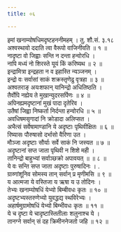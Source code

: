 ```yaml
---
title: ०६

---
```

इमां खनाम्योषधिमदृष्टहननीमहम् । तु. शौ.सं. ३.१८  
अश्वस्थावो ददाति त्वा वैरूपो वाजिनीवति ॥ १ ॥  
नादृष्टा वो जिह्वाः सन्ति न दन्ता हन्वोरधि ।  
नापि मध्यं नो शिरस्ते यूयं किं करिष्यथ ॥ २ ॥  
इन्द्रामित्रा इन्द्रहता न व इहास्ति न्यञ्जनम् ।  
इन्द्रो वः सर्वासां साकं शक्रस्तृणेढु वृत्रहा ॥ ३ ॥  
अश्वतराङ् अयःशफान् यानिन्द्रो अधितिष्ठति ।  
तैर्वोपि नह्येय ते मुखान्युदरसर्पिणः ॥ ४ ॥  
अपिनह्यमदृष्टानां मुखं पादा दृतेरिव ।  
उतैषां जिह्वा निष्कर्ता निर्दन्ता हन्वोरधि ॥ ५ ॥  
अवधिषमसृगादां नि क्रोडादा अलिप्सत ।  
अभैत्सं सर्वेषामाण्डानि ये अदृष्टाः पृथिवीक्षितः ॥ ६ ॥  
रिष्यासः पौरुषासो दर्भासो वैरिणा उत ।  
मौञ्जा अदृष्टाः सौर्याः सर्वे साकं नि जस्यत ॥ ७ ॥  
अदृष्टानां सप्त जाता पृथिवी न शिशे मही ।  
तानिन्द्रो बाहुभ्यां सर्वाञ्छक्रो अपावयत् ॥ ॥ ८ ॥  
ये वः सन्ति सप्त जाता अदृष्टाः पुरुषादिनः । .  
ग्राव्णांशूनिव सोमस्य तान् सर्वान् प्र मृणीमसि ॥ ९ ॥  
य आत्मजा ये वस्तिजा य ऋषा य उ तोदिनः ।  
तेभ्यः खनाम्योषधिं येभ्यो बिम्बीवधः कृतः ॥ १० ॥  
अदृष्टभ्यस्तरुणेभ्यो युवद्धद्य स्थविरेभ्यः ।  
अहार्षमुग्रामोषधिं येभ्यो बिम्भीवधः कृतः ॥ ११ ॥  
ये च दृष्टा ये चादृष्टास्तितीलाः शलुनाश्च ये ।  
तानग्ने सर्वान् सं दह क्रिमीननेजतो जहि ॥ १२ ॥  
  